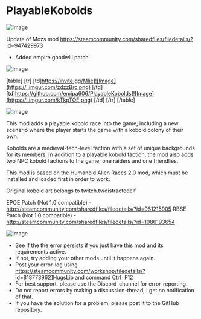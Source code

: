# PlayableKobolds

![Image](https://i.imgur.com/WAEzk68.png)

Update of Mozs mod
https://steamcommunity.com/sharedfiles/filedetails/?id=947429973

- Added empire goodwill patch

![Image](https://i.imgur.com/7Gzt3Rg.png)


[table]
	[tr]
		[td]https://invite.gg/Mlie]![Image](https://i.imgur.com/zdzzBrc.png)
[/td]
		[td]https://github.com/emipa606/PlayableKobolds]![Image](https://i.imgur.com/kTkpTOE.png)
[/td]
	[/tr]
[/table]
	
![Image](https://i.imgur.com/NOW7jU1.png)


This mod adds a playable kobold race into the game, including a new scenario where the player starts the game with a kobold colony of their own.

Kobolds are a medieval-tech-level faction with a set of unique backgrounds for its members. In addition to a playable kobold faction, the mod also adds two NPC kobold factions to the game; one raiders and one friendlies.

This mod is based on the Humanoid Alien Races 2.0 mod, which must be installed and loaded first in order to work.

Original kobold art belongs to twitch.tv/distractedelf

EPOE Patch (Not 1.0 compatible) - http://steamcommunity.com/sharedfiles/filedetails/?id=961215905
RBSE Patch (Not 1.0 compatible) - http://steamcommunity.com/sharedfiles/filedetails/?id=1086193654


![Image](https://i.imgur.com/Rs6T6cr.png)



-  See if the the error persists if you just have this mod and its requirements active.
-  If not, try adding your other mods until it happens again.
-  Post your error-log using https://steamcommunity.com/workshop/filedetails/?id=818773962]HugsLib and command Ctrl+F12
-  For best support, please use the Discord-channel for error-reporting.
-  Do not report errors by making a discussion-thread, I get no notification of that.
-  If you have the solution for a problem, please post it to the GitHub repository.



